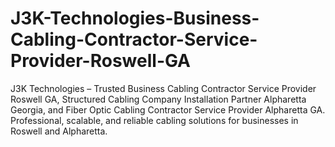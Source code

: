 # J3K-Technologies-Business-Cabling-Contractor-Service-Provider-Roswell-GA
J3K Technologies – Trusted Business Cabling Contractor Service Provider Roswell GA, Structured Cabling Company Installation Partner Alpharetta Georgia, and Fiber Optic Cabling Contractor Service Provider Alpharetta GA. Professional, scalable, and reliable cabling solutions for businesses in Roswell and Alpharetta.
